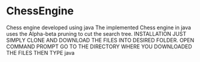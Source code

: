 # ChessEngine
Chess engine developed using java
The implemented Chess engine in java uses the Alpha-beta pruning to cut the search tree. 
INSTALLATION
  JUST SIMPLY CLONE AND DOWNLOAD THE FILES INTO DESIRED FOLDER.
  OPEN COMMAND PROMPT
  GO TO THE DIRECTORY WHERE YOU DOWNLOADED THE FILES
  THEN TYPE java 
